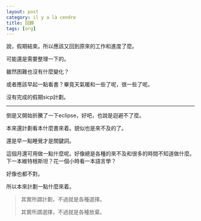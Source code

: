 ```yaml
---
layout: post
category: il y a là cendre
title: 回歸
tags: [org]
---
```


說，假期結束。所以應該又回到原來的工作和進度了麼。

可能還是需要整理一下的。

雖然困難也沒有什麼變化？

或者應該早起一點看書？畢竟天氣暖和一些了呢，很一些了呢。

沒有完成的假期sicp計劃。

---

倒是又開始折騰了一下eclipse，好吧，也說是迴避不了麼。

本來還計劃看本什麼書來着。貌似也是來不及的了。

還是早一點睡覺才是關鍵詞。

這個月還可用做一點什麼呢。好像總是各種的來不及和很多的時間不知道做什麼。下一本維特根斯坦？花一個小時看一本語言學？

好像也都不對。

所以本來計劃一點什麼來着。


> 其實所謂計劃，不過就是各種選擇。
> 
> 其實所謂選擇，不過就是各種放棄。


<!-- more -->
